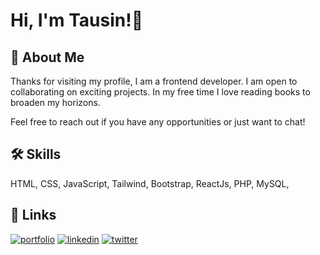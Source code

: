 # Hi, I'm Tausin!👋


## 🚀 About Me
Thanks for visiting my profile, I am a frontend developer. I am open to collaborating on exciting projects. In my free time I love reading books to broaden my horizons.

Feel free to reach out if you have any opportunities or just want to chat!


## 🛠 Skills
HTML, CSS, JavaScript, Tailwind, Bootstrap, ReactJs, PHP, MySQL,


## 🔗 Links
[![portfolio](https://img.shields.io/badge/my_portfolio-000?style=for-the-badge&logo=ko-fi&logoColor=white)]()
[![linkedin](https://img.shields.io/badge/linkedin-0A66C2?style=for-the-badge&logo=linkedin&logoColor=white)](https://www.linkedin.com/)
[![twitter](https://img.shields.io/badge/twitter-1DA1F2?style=for-the-badge&logo=twitter&logoColor=white)](https://twitter.com/)


<!---
Tausinn/Tausinn is a ✨ special ✨ repository because its `README.md` (this file) appears on your GitHub profile.
You can click the Preview link to take a look at your changes.
--->
